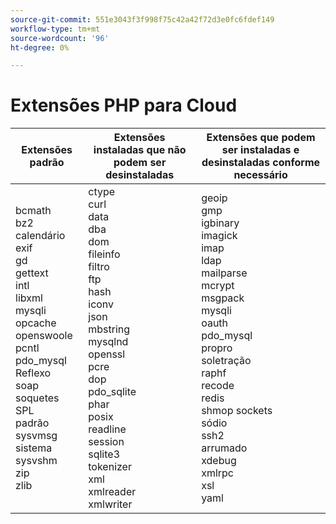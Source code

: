 ```yaml
---
source-git-commit: 551e3043f3f998f75c42a42f72d3e0fc6fdef149
workflow-type: tm+mt
source-wordcount: '96'
ht-degree: 0%

---
```

# Extensões PHP para Cloud

<table style="table-layout:auto">
    <thead>
      <tr>
        <th>
            Extensões padrão
        </th>
        <th>
            Extensões instaladas que não podem ser desinstaladas
        </th>
        <th>
            Extensões que podem ser instaladas e desinstaladas conforme necessário
        </th>
      </tr>
    </thead>
    <tbody>
        <tr>
            <td>
                bcmath<br>
                bz2<br>
                calendário<br>
                exif<br>
                gd<br>
                gettext<br>
                intl<br>
                libxml<br>
                mysqli<br>
                opcache<br>
                openswoole<br>
                pcntl<br>
                pdo_mysql<br>
                Reflexo<br>
                soap<br>
                soquetes<br>
                SPL<br>
                padrão<br>
                sysvmsg<br>
                sistema<br>
                sysvshm<br>
                zip<br>
                zlib<br>
            </td>
            <td>
                ctype<br>
                curl<br>
                data<br>
                dba<br>
                dom<br>
                fileinfo<br>
                filtro<br>
                ftp<br>
                hash<br>
                iconv<br>
                json<br>
                mbstring<br>
                mysqlnd<br>
                openssl<br>
                pcre<br>
                dop<br>
                pdo_sqlite<br>
                phar<br>
                posix<br>
                readline<br>
                session<br>
                sqlite3<br>
                tokenizer<br>
                xml<br>
                xmlreader<br>
                xmlwriter<br>
            </td>
            <td>
                geoip<br>
                gmp<br>
                igbinary<br>
                imagick<br>
                imap<br>
                ldap<br>
                mailparse<br>
                mcrypt<br>
                msgpack<br>
                mysqli<br>
                oauth<br>
                pdo_mysql<br>
                propro<br>
                soletração<br>
                raphf<br>
                recode<br>
                redis<br>
                shmop sockets<br>
                sódio<br>
                ssh2<br>
                arrumado<br>
                xdebug<br>
                xmlrpc<br>
                xsl<br>
                yaml<br>
            </td>
        </tr>
    </tbody>
</table>
